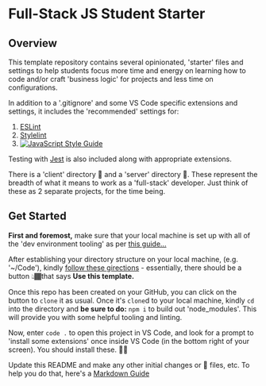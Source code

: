# Full-Stack JS Student Starter

## Overview

This template repository contains several opinionated, 'starter' files and settings to help students focus more time and energy on learning how to code and/or craft 'business logic' for projects and less time on configurations.

In addition to a '.gitignore' and some VS Code specific extensions and settings, it includes the 'recommended' settings for:

1. [ESLint](eslint.org)
2. [Stylelint](stylelint.io)
3. [![JavaScript Style Guide](https://cdn.rawgit.com/standard/standard/master/badge.svg)](https://github.com/standard/standard)

Testing with [Jest](https://jestjs.io/docs/en/getting-started) is also included along with appropriate extensions.

There is a 'client' directory 📁 and a 'server' directory 📁. These represent the breadth of what it means to work as a 'full-stack' developer. Just think of these as 2 separate projects, for the time being.

## Get Started

**First and foremost,** make sure that your local machine is set up with all of the 'dev environment tooling' as per [this guide...](https://www.notion.so/codefinity/Setting-up-a-Local-Dev-Environment-for-JS-02a4e9f4a30043d3a8e7d109be3448f4)

After establishing your directory structure on your local machine, (e.g. '~/Code'), kindly [follow these girections](https://help.github.com/en/github/creating-cloning-and-archiving-repositories/creating-a-repository-from-a-template) - essentially, there should be a button 👆🏾that says **Use this template.**

Once this repo has been created on your GitHub, you can click on the button to `clone` it as usual. Once it's `clone`d to your local machine, kindly `cd` into the directory and **be sure to do:** `npm i` to build out 'node_modules'. This will provide you with some helpful tooling and linting.

Now, enter `code .` to open this project in VS Code, and look for a prompt to 'install some extensions' once inside VS Code (in the bottom right of your screen). You should install these. 👍🏾

Update this README and make any other initial changes or 🌱 files, etc. To help you do that, here's a [Markdown Guide](https://www.notion.so/codefinity/MarkDown-Guide-3c7aecdc1327437e9785cb9c1d277f42)
